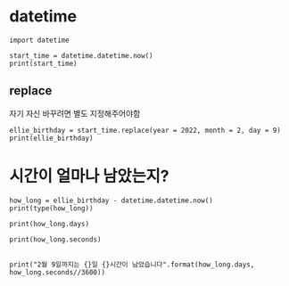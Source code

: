 # datetime

```
import datetime

start_time = datetime.datetime.now()
print(start_time)
```
## replace

자기 자신 바꾸려면 별도 지정해주어야함
```
ellie_birthday = start_time.replace(year = 2022, month = 2, day = 9)
print(ellie_birthday)
```


# 시간이 얼마나 남았는지?
```
how_long = ellie_birthday - datetime.datetime.now()
print(type(how_long))

print(how_long.days)

print(how_long.seconds)


print("2월 9일까지는 {}일 {}시간이 남았습니다".format(how_long.days, how_long.seconds//3600))
```
